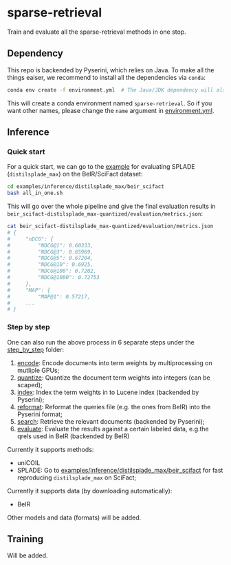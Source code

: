 # sparse-retrieval
Train and evaluate all the sparse-retrieval methods in one stop.

## Dependency
This repo is backended by Pyserini, which relies on Java. To make all the things eaiser, we recommend to install all the dependencies via `conda`:
```bash
conda env create -f environment.yml  # The Java/JDK dependency will also be installed by running this
```
This will create a conda environment named `sparse-retrieval`. So if you want other names, please change the `name` argument in [environment.yml](environment.yml).

## Inference
### Quick start
For a quick start, we can go to the [example](examples/inference/distilsplade_max/beir_scifact/all_in_one.sh) for evaluating SPLADE (`distilsplade_max`) on the BeIR/SciFact dataset:
```bash
cd examples/inference/distilsplade_max/beir_scifact
bash all_in_one.sh
```
This will go over the whole pipeline and give the final evaluation results in `beir_scifact-distilsplade_max-quantized/evaluation/metrics.json`:
```bash
cat beir_scifact-distilsplade_max-quantized/evaluation/metrics.json 
# {
#     "nDCG": {
#         "NDCG@1": 0.60333,
#         "NDCG@3": 0.65969,
#         "NDCG@5": 0.67204,
#         "NDCG@10": 0.6925,
#         "NDCG@100": 0.7202,
#         "NDCG@1000": 0.72753
#     },
#     "MAP": {
#         "MAP@1": 0.57217,
#     ...
# }
```

### Step by step
One can also run the above process in 6 separate steps under the [step_by_step](examples/inference/distilsplade_max/beir_scifact/step_by_step) folder:
1. [encode](examples/inference/distilsplade_max/beir_scifact/step_by_step/1.encode.beir_scifact-distilsplade_max-float.sh): Encode documents into term weights by multiprocessing on mutliple GPUs;
2. [quantize](examples/inference/distilsplade_max/beir_scifact/step_by_step/2.quantize.beir_scifact-distilsplade_max-2digits.sh): Quantize the document term weights into integers (can be scaped);
3. [index](examples/inference/distilsplade_max/beir_scifact/step_by_step/3.index.beir_scifact-distilsplade_max-2digits.sh): Index the term weights in to Lucene index (backended by Pyserini);
4. [reformat](examples/inference/distilsplade_max/beir_scifact/step_by_step/4.reformat_query.beir_scifact.sh): Reformat the queries file (e.g. the ones from BeIR) into the Pyserini format;
5. [search](examples/inference/distilsplade_max/beir_scifact/step_by_step/5.search.beir_scifact-distilsplade_max-2digits.sh): Retrieve the relevant documents (backended by Pyserini);
6. [evaluate](examples/inference/distilsplade_max/beir_scifact/step_by_step/6.evaluate.beir_scifact-distilsplade_max-2digits.sh): Evaluate the results against a certain labeled data, e.g.the qrels used in BeIR (backended by BeIR)

Currently it supports methods:
- uniCOIL
- SPLADE: Go to [examples/inference/distilsplade_max/beir_scifact](examples/inference/distilsplade_max/beir_scifact) for fast reproducing `distilsplade_max` on SciFact;

Currently it supports data (by downloading automatically):
- BeIR

Other models and data (formats) will be added.

## Training
Will be added.


